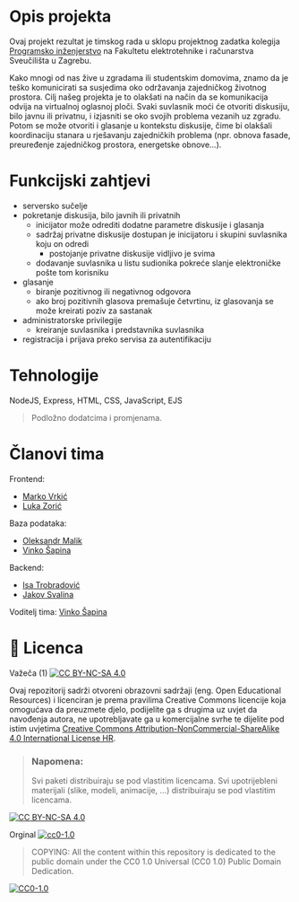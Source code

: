 # Opis projekta

Ovaj projekt rezultat je timskog rada u sklopu projektnog zadatka kolegija [Programsko inženjerstvo](https://www.fer.unizg.hr/predmet/proinz) na Fakultetu elektrotehnike i računarstva Sveučilišta u Zagrebu.

Kako mnogi od nas žive u zgradama ili studentskim domovima, znamo da je teško komunicirati sa susjedima oko održavanja zajedničkog životnog prostora. Cilj našeg projekta je to olakšati na način da se komunikacija odvija na virtualnoj oglasnoj ploči. Svaki suvlasnik moći će otvoriti diskusiju, bilo javnu ili privatnu, i izjasniti se oko svojih problema vezanih uz zgradu. Potom se može otvoriti i glasanje u kontekstu diskusije, čime bi olakšali koordinaciju stanara u rješavanju zajedničkih problema (npr. obnova fasade, preuređenje zajedničkog prostora, energetske obnove...).

# Funkcijski zahtjevi

- serversko sučelje
- pokretanje diskusija, bilo javnih ili privatnih
	- inicijator može odrediti dodatne parametre diskusije i glasanja
	- sadržaj privatne diskusije dostupan je inicijatoru i skupini suvlasnika koju on odredi
		- postojanje privatne diskusije vidljivo je svima
	- dodavanje suvlasnika u listu sudionika pokreće slanje elektroničke pošte tom korisniku
- glasanje
	- biranje pozitivnog ili negativnog odgovora
	- ako broj pozitivnih glasova premašuje četvrtinu, iz glasovanja se može kreirati poziv za sastanak
- administratorske privilegije
	- kreiranje suvlasnika i predstavnika suvlasnika
- registracija i prijava preko servisa za autentifikaciju

# Tehnologije

NodeJS, Express, HTML, CSS, JavaScript, EJS

> Podložno dodatcima i promjenama.

# Članovi tima

Frontend:
- [Marko Vrkić](https://github.com/MarkoVr004)
- [Luka Zorić](https://github.com/LukaZ-25)
 
Baza podataka: 
- [Oleksandr Malik](https://github.com/sanos56)
- [Vinko Šapina](https://github.com/vinkosapina)

Backend:
- [Isa Trobradović](https://github.com/IsaTrobradovic)
- [Jakov Svalina](https://github.com/svalinovich)

Voditelj tima: [Vinko Šapina](https://github.com/vinkosapina)

# 📝 Licenca

Važeča (1)
[![CC BY-NC-SA 4.0][cc-by-nc-sa-shield]][cc-by-nc-sa]

Ovaj repozitorij sadrži otvoreni obrazovni sadržaji (eng. Open Educational Resources)  i licenciran je prema pravilima Creative Commons licencije koja omogućava da preuzmete djelo, podijelite ga s drugima uz 
uvjet da navođenja autora, ne upotrebljavate ga u komercijalne svrhe te dijelite pod istim uvjetima [Creative Commons Attribution-NonCommercial-ShareAlike 4.0 International License HR][cc-by-nc-sa].
>
> ### Napomena:
>
> Svi paketi distribuiraju se pod vlastitim licencama.
> Svi upotrijebleni materijali  (slike, modeli, animacije, ...) distribuiraju se pod vlastitim licencama.

[![CC BY-NC-SA 4.0][cc-by-nc-sa-image]][cc-by-nc-sa]

[cc-by-nc-sa]: https://creativecommons.org/licenses/by-nc/4.0/deed.hr 
[cc-by-nc-sa-image]: https://licensebuttons.net/l/by-nc-sa/4.0/88x31.png
[cc-by-nc-sa-shield]: https://img.shields.io/badge/License-CC%20BY--NC--SA%204.0-lightgrey.svg

Orginal [![cc0-1.0][cc0-1.0-shield]][cc0-1.0]
>
>COPYING: All the content within this repository is dedicated to the public domain under the CC0 1.0 Universal (CC0 1.0) Public Domain Dedication.
>
[![CC0-1.0][cc0-1.0-image]][cc0-1.0]

[cc0-1.0]: https://creativecommons.org/licenses/by/1.0/deed.en
[cc0-1.0-image]: https://licensebuttons.net/l/by/1.0/88x31.png
[cc0-1.0-shield]: https://img.shields.io/badge/License-CC0--1.0-lightgrey.svg
